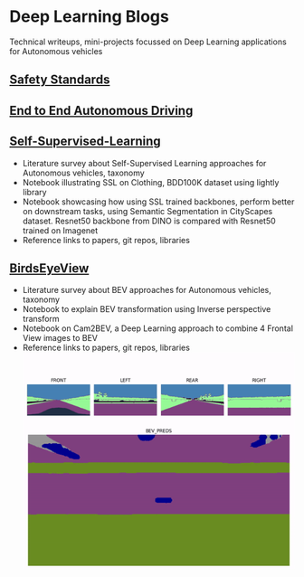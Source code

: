 # Deep Learning Blogs
Technical writeups, mini-projects focussed on Deep Learning applications for Autonomous vehicles

## [Safety Standards](Safety_standards/README.md)

## [End to End Autonomous Driving](End_to_End_Autonomous_Driving/E2E_references.md)


## [Self-Supervised-Learning](Self-Supervised-Learning/README.md)
   - Literature survey about Self-Supervised Learning approaches for Autonomous vehicles, taxonomy
   - Notebook illustrating SSL on Clothing, BDD100K dataset using lightly library
   - Notebook showcasing how using SSL trained backbones, perform better on downstream tasks, using Semantic Segmentation in CityScapes dataset. Resnet50 backbone from DINO is compared with Resnet50 trained on Imagenet
   - Reference links to papers, git repos, libraries

## [BirdsEyeView](BirdsEyeView/README.md)
   - Literature survey about BEV approaches for Autonomous vehicles, taxonomy
   - Notebook to explain BEV transformation using Inverse perspective transform
   - Notebook on Cam2BEV, a Deep Learning approach to combine 4 Frontal View images to BEV
   - Reference links to papers, git repos, libraries
![Cam2BEV UNetXst BEV Segmentation](BirdsEyeView/assets/Cam2BEV_UNetxst_BEV_output.gif)
